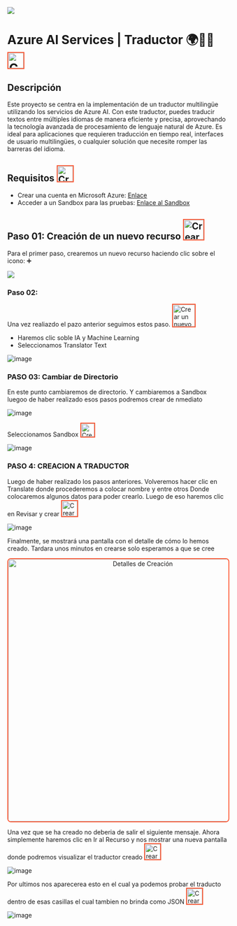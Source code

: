 <p>
  <img src="https://eu01.edcwb.com/educanews/interface/images/noticies/21345-4d886d43fa244e7c8aa987eb14bb24a0.jpg">
</p>

  
# Azure AI Services | Traductor 🌍🎌🍁 <img src="https://media.tenor.com/9MZ0S-cWtakAAAAi/mewing.gif" alt="Crear un nuevo recurso" width="35" style="border: 2px solid #FF5733;">

## Descripción

Este proyecto se centra en la implementación de un traductor multilingüe utilizando los servicios de Azure AI. Con este traductor, puedes traducir textos entre múltiples idiomas de manera eficiente y precisa, aprovechando la tecnología avanzada de procesamiento de lenguaje natural de Azure. Es ideal para aplicaciones que requieren traducción en tiempo real, interfaces de usuario multilingües, o cualquier solución que necesite romper las barreras del idioma.

## Requisitos  <img src="https://media.tenor.com/REoBdf2ztLEAAAAj/check-mark-good.gif" alt="Crear un nuevo recurso" width="35" style="border: 2px solid #FF5733;">

- Crear una cuenta en Microsoft Azure: [Enlace](https://azure.microsoft.com/es-es/pricing/purchase-options/azure-account/)
- Acceder a un Sandbox para las pruebas: [Enlace al Sandbox](https://learn.microsoft.com/en-us/training/modules/intro-to-python/5-exercise-output?authuser=0)
  
## Paso 01: Creación de un nuevo recurso  <img src="https://influencermarketinghub.com/wp-content/uploads/2019/06/Animated-GIF-without-Background.gif" alt="Crear un nuevo recurso" width="45" style="border: 2px solid #FF5733; aling-items:end;">

Para el primer paso, crearemos un nuevo recurso haciendo clic sobre el icono: ➕  
<p>
  <img src="https://github.com/user-attachments/assets/683ea92c-d37a-466d-9f36-1943ccbe46a2">
</p>



### Paso 02:  

Una vez realiazdo el pazo anterior seguimos estos paso. <img src="https://i.pinimg.com/originals/38/99/3e/38993e4640f2512c6ed50e03a45f2baa.gif" alt="Crear un nuevo recurso" width="50" style="border: 2px solid #FF5733;">

- Haremos clic soble IA y Machine Learning
- Seleccionamos Translator Text
  
![image](https://github.com/user-attachments/assets/adab4030-8542-4db9-8413-f2132acd62b6)

### PASO 03: Cambiar de Directorio
En este punto cambiaremos de directorio. Y cambiaremos a Sandbox luegoo de haber realizado esos pasos podremos crear  de nmediato

![image](https://github.com/user-attachments/assets/44864551-8e24-42f2-aac9-9215ed9bbcae)

Seleccionamos Sandbox  <img src="https://media.baamboozle.com/uploads/images/385030/1622522728_206497_gif-url.gif" alt="Crear un nuevo recurso" width="30" style="border: 2px solid #FF5733;">

![image](https://github.com/user-attachments/assets/d2186d6b-a8e3-4373-9a63-4d9b350490f3)


### PASO 4: CREACION  A TRADUCTOR
Luego de haber realizado los pasos anteriores. Volveremos hacer clic en  Translate donde procederemos a colocar nombre y entre  otros
Donde colocaremos algunos datos para poder crearlo. Luego de eso haremos clic en Revisar y crear  <img src="https://media.tenor.com/REoBdf2ztLEAAAAj/check-mark-good.gif" alt="Crear un nuevo recurso" width="35" style="border: 2px solid #FF5733;">


![image](https://github.com/user-attachments/assets/6ab87a68-e230-4336-9626-0a15ad9a8bc3)


Finalmente, se mostrará una pantalla con el detalle de cómo lo hemos creado. Tardara unos minutos en crearse solo esperamos a que se cree


<p align="center">
  <img src="https://github.com/user-attachments/assets/b972062f-99f6-43ed-9a5c-b1b92520e189" alt="Detalles de Creación" width="600" style="border: 2px solid #FF5733; border-radius: 8px;">
</p>

Una vez que se ha creado no deberia de salir el siguiente mensaje. Ahora simplemente haremos clic en Ir al Recurso y nos mostrar una nueva pantalla donde podremos visualizar el traductor creado <img src="https://img.clipart-library.com/2/clip-check-mark-gif/clip-check-mark-gif-18.gif" alt="Crear un nuevo recurso" width="35" style="border: 2px solid #FF5733;">

![image](https://github.com/user-attachments/assets/be5f2279-66aa-49d7-9ba1-f514289d961e)


Por ultimos nos aparecerea esto en el cual ya podemos probar el traducto dentro de esas casillas el cual tambien no brinda como JSON <img src="https://images.emojiterra.com/google/noto-emoji/animated-emoji/1f60a.gif" alt="Crear un nuevo recurso" width="35" style="border: 2px solid #FF5733;">

![image](https://github.com/user-attachments/assets/0aead70d-8847-45c9-8775-18c95bffeefb)

